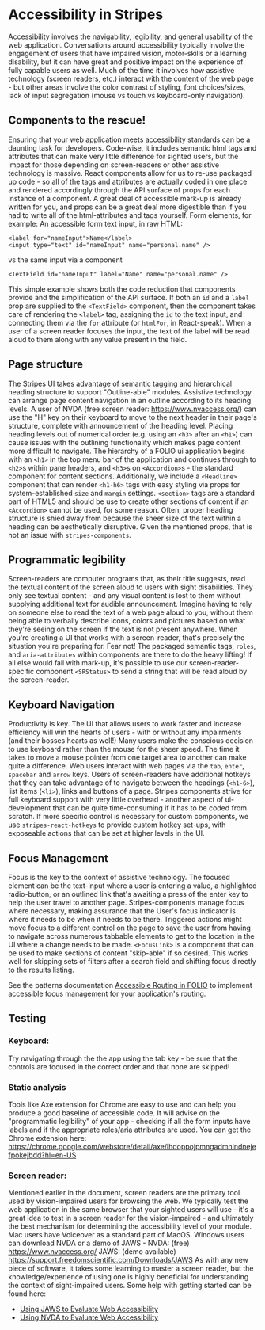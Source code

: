 # Accessibility in Stripes

Accessibility involves the navigability, legibility, and general usability of the web application. Conversations around accessibility typically involve the engagement of users that have impaired vision, motor-skills or a learning disability, but it can have great and positive impact on the experience of fully capable users as well. Much of the time it involves how assistive technology (screen readers, etc.) interact with the content of the web page - but other areas involve the color contrast of styling, font choices/sizes, lack of input segregation (mouse vs touch vs keyboard-only navigation).

## Components to the rescue!

Ensuring that your web application meets accessibility standards can be a daunting task for developers. Code-wise, it includes semantic html tags  and attributes that can make very little difference for sighted users, but the impact for those depending on screen-readers or other assistive technology is massive. React components allow for us to re-use packaged up code - so all of the tags and attributes are actually coded in one place and rendered accordingly through the API surface of props for each instance of a component. A great deal of accessible mark-up is already written for you, and props can be a great deal more digestible than if you had to write all of the html-attributes and tags yourself. Form elements, for example:
An accessible form text input, in raw HTML:
```
<label for="nameInput">Name</label>
<input type="text" id="nameInput" name="personal.name" />
```
vs the same input via a component
```
<TextField id="nameInput" label="Name" name="personal.name" />
```
This simple example shows both the code reduction that components provide and the simplification of the API surface. If both an `id` and a `label` prop are supplied to the `<TextField>` component, then the component takes care of rendering the `<label>` tag, assigning the `id` to the text input, and connecting them via the `for` attribute (or `htmlFor`, in React-speak). When a user of a screen reader focuses the input, the text of the label will be read aloud to them along with any value present in the field.

## Page structure

The Stripes UI takes advantage of semantic tagging and hierarchical heading structure to support "Outline-able" modules. Assistive technology can arrange page content navigation in an outline according to its heading levels. A user of NVDA (free screen reader: https://www.nvaccess.org/) can use the "H" key on their keyboard to move to the next header in their page's structure, complete with announcement of the heading level. Placing heading levels out of numerical order (e.g. using an `<h3>` after an `<h1>`) can cause issues with the outlining functionality which makes page content more difficult to navigate. The hierarchy of a FOLIO ui application begins with an `<h1>` in the top menu bar of the application and continues through to `<h2>`s within pane headers, and `<h3>`s on `<Accordion>`s - the standard component for content sections. Additionally, we include a `<Headline>` component that can render `<h1-h6>` tags with easy styling via props for system-established `size` and `margin` settings. `<section>` tags are a standard part of HTML5 and should be use to create other sections of content if an `<Accordion>` cannot be used, for some reason. Often, proper heading structure is shied away from because the sheer size of the text within a heading can be aesthetically disruptive. Given the mentioned props, that is not an issue with `stripes-components`.

## Programmatic legibility

Screen-readers are computer programs that, as their title suggests, read the textual content of the screen aloud to users with sight disabilities. They only see textual content - and any visual content is lost to them without supplying additional text for audible announcement. Imagine having to rely on someone else to read the text of a web page aloud to you, without them being able to verbally describe icons, colors and pictures based on what they're seeing on the screen if the text is not present anywhere. When you're creating a UI that works with a screen-reader, that's precisely the situation you're preparing for. Fear not! The packaged semantic tags, `roles`, and `aria-attributes` within components are there to do the heavy lifting! If all else would fail with mark-up, it's possible to use our screen-reader-specific component `<SRStatus>` to send a string that will be read aloud by the screen-reader.

## Keyboard Navigation

Productivity is key. The UI that allows users to work faster and increase efficiency will win the hearts of users - with or without any impairments (and their bosses hearts as well!) Many users make the conscious decision to use keyboard rather than the mouse for the sheer speed. The time it takes to move a mouse pointer from one target area to another can make quite a difference. Web users interact with web pages via the `tab`, `enter`, `spacebar` and `arrow` keys. Users of screen-readers have additional hotkeys that they can take advantage of to navigate between the headings (`<h1-6>`), list items (`<li>`), links and buttons of a page. Stripes components strive for full keyboard support with very little overhead - another aspect of ui-development that can be quite time-consuming if it has to be coded from scratch. If more specific control is necessary for custom components, we use `stripes-react-hotkeys` to provide custom hotkey set-ups, with exposeable actions that can be set at higher levels in the UI.

## Focus Management

Focus is the key to the context of assistive technology. The focused element can be the text-input where a user is entering a value, a highlighted radio-button, or an outlined link that's awaiting a press of the enter key to help the user travel to another page. Stripes-components manage focus where necessary, making assurance that the User's focus indicator is where it needs to be when it needs to be there. Triggered actions might move focus to a different control on the page to save the user from having to navigate across numerous tabbable elements to get to the location in the UI where a change needs to be made. `<FocusLink>` is a component that can be used to make sections of content "skip-able" if so desired. This works well for skipping sets of filters after a search field and shifting focus directly to the results listing.

See the patterns documentation [Accessible Routing in FOLIO](patterns/AccessibleRouting.md) to implement accessible focus management for your application's routing.

## Testing 
### Keyboard:
Try navigating through the the app using the tab key - be sure that the controls are focused in the correct order and that none are skipped!
### Static analysis
Tools like Axe extension for Chrome are easy to use and can help you produce a good baseline of accessible code. It will advise on the "programmatic legibility" of your app - checking if all the form inputs have labels and if the appropriate roles/aria attributes are used. You can get the Chrome extension here: https://chrome.google.com/webstore/detail/axe/lhdoppojpmngadmnindnejefpokejbdd?hl=en-US
### Screen reader:
Mentioned earlier in the document, screen readers are the primary tool used by vision-impaired users for browsing the web. We typically test the web application in the same browser that your sighted users will use - it's a great idea to test in a screen reader for the vision-impaired - and ultimately the best mechanism for determining the accessibility level of your module. Mac users have Voiceover as a standard part of MacOS. Windows users can download NVDA or a demo of JAWS - NVDA: (free) https://www.nvaccess.org/ JAWS: (demo available) https://support.freedomscientific.com/Downloads/JAWS
As with any new piece of software, it takes some learning to master a screen reader, but the knowledge/experience of using one is highly beneficial for understanding the context of sight-impaired users.
Some help with getting started can be found here:
- [Using JAWS to Evaluate Web Accessibility](https://webaim.org/articles/jaws/)
- [Using NVDA to Evaluate Web Accessibility](https://webaim.org/articles/nvda/)
